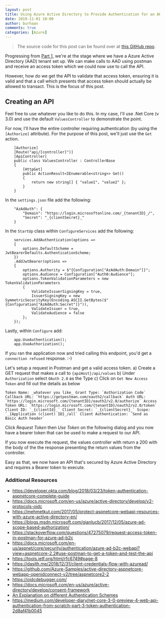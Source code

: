 ```yaml
---
layout: post
title: Using Azure Active Directory to Provide Authentication for an API (Part 2)
date: 2019-11-01 10:00
author: burhaan
comments: true
categories: [Azure]
---
```


> The source code for this post can be found over at [this GitHub repo](https://github.com/BurhaanT/spike-azure-active-directory).

Progressing from [Part 1](/2019-02-05-using-azure-active-directory-to-provide-authentication-for-an-api-part-1), we're at the stage where we have a Azure Active Directory (AAD) tenant set up. 
We can make calls to AAD using postman and receive an access token which we could now use to call the API.

However, how do we get the API to validate that access token, ensuring it is valid and that a call which presents that access token should actually be allowed to transact. This is the focus of this post.

## Creating an API
Feel free to use whatever you like to do this. In my case, I'll use .Net Core (v 3.0) and use the default `ValuesController` to demonstrate the point.

For now, I'll have the entire controller requiring authentication (by using the `[Authorize]` attribute). For the purpose of this post, we'll just use the `Get` action.

```
    [Authorize]
    [Route("api/[controller]")]
    [ApiController]
    public class ValuesController : ControllerBase
    {
        [HttpGet]
        public ActionResult<IEnumerable<string>> Get()
        {
            return new string[] { "value1", "value2" };
        }
    }
```

In the `settings.json` file add the following:
```
    "AzAdAuth": {
        "Domain": "https://login.microsoftonline.com/_{tenantID}_/",
        "Secret": "_{clientSecret}_"
    }
```

In the `StartUp` class within `ConfigureServices` add the following:
```
    services.AddAuthentication(options =>
    {
        options.DefaultScheme = JwtBearerDefaults.AuthenticationScheme;
    })
    .AddJwtBearer(options =>
    {
        options.Authority = $"{Configuration["AzAdAuth:Domain"]}";
        options.Audience = Configuration["Auth0:Audience"];
        options.TokenValidationParameters = new TokenValidationParameters
        {
            ValidateIssuerSigningKey = true,
            IssuerSigningKey = new SymmetricSecurityKey(Encoding.ASCII.GetBytes($"{Configuration["AzAdAuth:Secret"]}")),
            ValidateIssuer = true,
            ValidateAudience = false
        };
    }); 
```

Lastly, within `Configure` add:
```
    app.UseAuthentication();
    app.UseAuthorization();
``` 

If you ran the application now and tried calling this endpoint, you'd get a `connection refused` response. :-)

Let's setup a request in Postman and get a valid access token. 
a) Create a GET request that makes a call to `{apiHost}/api/values`
b) Under `Authorization` select `OAuth 2.0` as the Type
c) Click on `Get New Access Token` and fill out the details as below

``
Token Name: _whatever you like_
Grant Type: `Authorization Code`
Callback URL: `https://getpostman.com/oauth2/callback`
Auth URL: `https://login.microsoft.com/{tenantID}/oauth2/v2.0/authorize`
Access Token URL: `https://login.microsoft.com/{tenantID}/oauth2/v2.0/token`
Client ID: `_{clientId}_`
Client Secret: `_{clientSecret}_`
Scope: `_{Application (client) ID}_/all`
Client Authentication: `Send as Basic Auth header`
``

Click *Request Token* then *Use Token* on the following dialog and you now have a bearer token that can be used to make a request to our API. 

If you now execute the request, the values controller with return a 200 with the body of the the response presenting the return values from the controller.

Easy as that, we now have an API that's secured by Azure Active Directory and requires a Bearer token to execute.

### Additional Resources
- <https://developer.okta.com/blog/2018/03/23/token-authentication-aspnetcore-complete-guide>
- <https://docs.microsoft.com/en-us/azure/active-directory/develop/v2-protocols-oidc>
- <https://mehmetkut.com/2017/05/protect-aspnetcore-webapi-resources-with-azure-active-directory-en/>
- <https://blogs.msdn.microsoft.com/gianlucb/2017/12/05/azure-ad-scope-based-authorization/>
- <https://stackoverflow.com/questions/47275079/request-access-token-in-postman-for-azure-ad-b2c>
- <https://docs.microsoft.com/en-us/aspnet/core/security/authentication/azure-ad-b2c-webapi?view=aspnetcore-2.2#use-postman-to-get-a-token-and-test-the-api>
- <https://tools.ietf.org/html/rfc6749#page-8>
- <https://dasith.me/2018/12/31/client-credentials-flow-with-azuread/>
- <https://github.com/Azure-Samples/active-directory-aspnetcore-webapp-openidconnect-v2/tree/aspnetcore2-2>
- <https://oidcdebugger.com/>
- <https://docs.microsoft.com/en-us/azure/active-directory/develop/consent-framework>
- [An Explanation on different Authentication Schemes](https://github.com/aspnet/announcements/issues/262)
- <https://medium.com/developer-diary/net-core-3-0-preview-4-web-api-authentication-from-scratch-part-3-token-authentication-2d8af41b0045>
